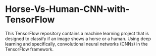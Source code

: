 # Horse-Vs-Human-CNN-with-TensorFlow
This TensorFlow repository contains a machine learning project that is designed to classify if an image shows a horse or a human. Using deep learning and specifically, convolutional neural networks (CNNs) in the TensorFlow framework.
